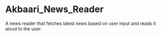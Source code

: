 # Akbaari_News_Reader
A news reader that fetches latest news based on user input and reads it aloud to the user.

